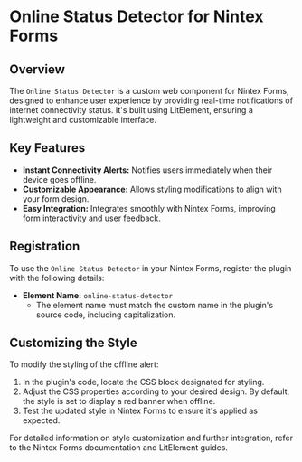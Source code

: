 # Online Status Detector for Nintex Forms

## Overview

The `Online Status Detector` is a custom web component for Nintex Forms, designed to enhance user experience by providing real-time notifications of internet connectivity status. It's built using LitElement, ensuring a lightweight and customizable interface.

## Key Features

- **Instant Connectivity Alerts:** Notifies users immediately when their device goes offline.
- **Customizable Appearance:** Allows styling modifications to align with your form design.
- **Easy Integration:** Integrates smoothly with Nintex Forms, improving form interactivity and user feedback.

## Registration

To use the `Online Status Detector` in your Nintex Forms, register the plugin with the following details:

- **Element Name:** `online-status-detector`
  - The element name must match the custom name in the plugin's source code, including capitalization.

## Customizing the Style

To modify the styling of the offline alert:

1. In the plugin's code, locate the CSS block designated for styling.
2. Adjust the CSS properties according to your desired design. By default, the style is set to display a red banner when offline.
3. Test the updated style in Nintex Forms to ensure it's applied as expected.

For detailed information on style customization and further integration, refer to the Nintex Forms documentation and LitElement guides.

